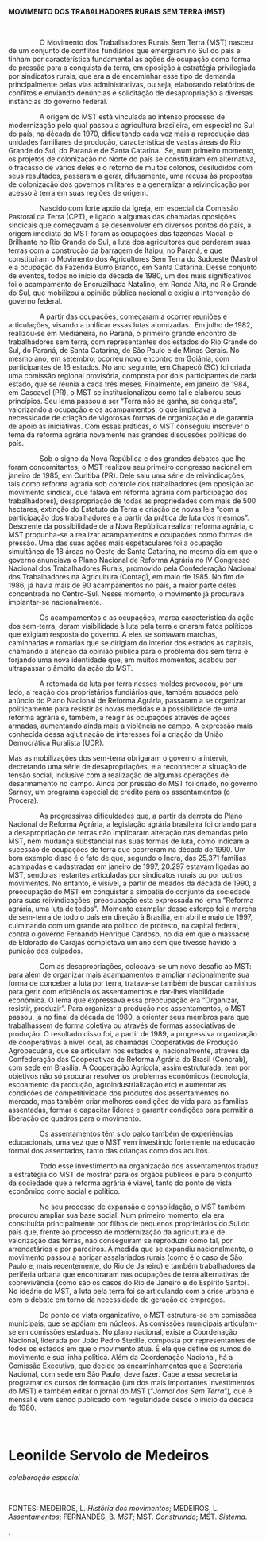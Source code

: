 **MOVIMENTO DOS TRABALHADORES RURAIS SEM TERRA (MST)**

 

                O Movimento dos Trabalhadores Rurais Sem Terra (MST)
nasceu de um conjunto de conflitos fundiários que emergiram no Sul do
país e tinham por característica fundamental as ações de ocupação como
forma de pressão para a conquista da terra, em oposição à estratégia
privilegiada por sindicatos rurais, que era a de encaminhar esse tipo de
demanda principalmente pelas vias administrativas, ou seja, elaborando
relatórios de conflitos e enviando denúncias e solicitação de
desapropriação a diversas instâncias do governo federal.

                A origem do MST está vinculada ao intenso processo de
modernização pelo qual passou a agricultura brasileira, em especial no
Sul do país, na década de 1970, dificultando cada vez mais a reprodução
das unidades familiares de produção, característica de vastas áreas do
Rio Grande do Sul, do Paraná e de Santa Catarina.  Se, num primeiro
momento, os projetos de colonização no Norte do país se constituíram em
alternativa, o fracasso de vários deles e o retorno de muitos colonos,
desiludidos com seus resultados, passaram a gerar, difusamente, uma
recusa às propostas de colonização dos governos militares e a
generalizar a reivindicação por acesso à terra em suas regiões de
origem.

                Nascido com forte apoio da Igreja, em especial da
Comissão Pastoral da Terra (CPT), e ligado a algumas das chamadas
oposições sindicais que começavam a se desenvolver em diversos pontos do
país, a origem imediata do MST foram as ocupações das fazendas Macali e
Brilhante no Rio Grande do Sul, a luta dos agricultores que perderam
suas terras com a construção da barragem de Itaipu, no Paraná, e que
constituíram o Movimento dos Agricultores Sem Terra do Sudoeste (Mastro)
e a ocupação da Fazenda Burro Branco, em Santa Catarina. Desse conjunto
de eventos, todos no início da década de 1980, um dos mais
significativos foi o acampamento de Encruzilhada Natalino, em Ronda
Alta, no Rio Grande do Sul, que mobilizou a opinião pública nacional e
exigiu a intervenção do governo federal.

                A partir das ocupações, começaram a ocorrer reuniões e
articulações, visando a unificar essas lutas atomizadas.  Em julho de
1982, realizou-se em Medianeira, no Paraná, o primeiro grande encontro
de trabalhadores sem terra, com representantes dos estados do Rio Grande
do Sul, do Paraná, de Santa Catarina, de São Paulo e de Minas Gerais. No
mesmo ano, em setembro, ocorreu novo encontro em Goiânia, com
participantes de 16 estados. No ano seguinte, em Chapecó (SC) foi criada
uma comissão regional provisória, composta por dois participantes de
cada estado, que se reunia a cada três meses. Finalmente, em janeiro de
1984, em Cascavel (PR), o MST se institucionalizou como tal e elaborou
seus princípios. Seu lema passou a ser “Terra não se ganha, se
conquista”, valorizando a ocupação e os acampamentos, o que implicava a
necessidade de criação de vigorosas formas de organização e de garantia
de apoio às iniciativas. Com essas práticas, o MST conseguiu inscrever o
tema da reforma agrária novamente nas grandes discussões políticas do
país.

                Sob o signo da Nova República e dos grandes debates que
lhe foram concomitantes, o MST realizou seu primeiro congresso nacional
em janeiro de 1985, em Curitiba (PR). Dele saiu uma série de
reivindicações, tais como reforma agrária sob controle dos trabalhadores
(em oposição ao movimento sindical, que falava em reforma agrária com
participação dos trabalhadores), desapropriação de todas as propriedades
com mais de 500 hectares, extinção do Estatuto da Terra e criação de
novas leis “com a participação dos trabalhadores e a partir da prática
de luta dos mesmos”. Descrente da possibilidade de a Nova República
realizar reforma agrária, o MST propunha-se a realizar acampamentos e
ocupações como formas de pressão. Uma das suas ações mais espetaculares
foi a ocupação simultânea de 18 áreas no Oeste de Santa Catarina, no
mesmo dia em que o governo anunciava o Plano Nacional de Reforma Agrária
no IV Congresso Nacional dos Trabalhadores Rurais, promovido pela
Confederação Nacional dos Trabalhadores na Agricultura (Contag), em maio
de 1985. No fim de 1986, já havia mais de 90 acampamentos no país, a
maior parte deles concentrada no Centro-Sul. Nesse momento, o movimento
já procurava implantar-se nacionalmente.

                Os acampamentos e as ocupações, marca característica da
ação dos sem-terra, deram visibilidade à luta pela terra e criaram fatos
políticos que exigiam resposta do governo. A eles se somavam marchas,
caminhadas e romarias que se dirigiam do interior dos estados às
capitais, chamando a atenção da opinião pública para o problema dos sem
terra e forjando uma nova identidade que, em muitos momentos, acabou por
ultrapassar o âmbito da ação do MST.

                A retomada da luta por terra nesses moldes provocou, por
um lado, a reação dos proprietários fundiários que, também acuados pelo
anúncio do Plano Nacional de Reforma Agrária, passaram a se organizar
politicamente para resistir às novas medidas e à possibilidade de uma
reforma agrária e, também, a reagir às ocupações através de ações
armadas, aumentando ainda mais a violência no campo. A expressão mais
conhecida dessa aglutinação de interesses foi a criação da União
Democrática Ruralista (UDR).

Mas as mobilizações dos sem-terra obrigaram o governo a intervir,
decretando uma série de desapropriações, e a reconhecer a situação de
tensão social, inclusive com a realização de algumas operações de
desarmamento no campo. Ainda por pressão do MST foi criado, no governo
Sarney, um programa especial de crédito para os assentamentos (o
Procera).

                As progressivas dificuldades que, a partir da derrota do
Plano Nacional de Reforma Agrária, a legislação agrária brasileira foi
criando para a desapropriação de terras não implicaram alteração nas
demandas pelo MST, nem mudança substancial nas suas formas de luta, como
indicam a sucessão de ocupações de terra que ocorreram na década de
1990. Um bom exemplo disso é o fato de que, segundo o Incra, das 25.371
famílias acampadas e cadastradas em janeiro de 1997, 20.297 estavam
ligadas ao MST, sendo as restantes articuladas por sindicatos rurais ou
por outros movimentos. No entanto, é visível, a partir de meados da
década de 1990, a preocupação do MST em conquistar a simpatia do
conjunto da sociedade para suas reivindicações, preocupação esta
expressada no lema “Reforma agrária, uma luta de todos”.  Momento
exemplar desse esforço foi a marcha de sem-terra de todo o país em
direção à Brasília, em abril e maio de 1997, culminando com um grande
ato político de protesto, na capital federal, contra o governo Fernando
Henrique Cardoso, no dia em que o massacre de Eldorado do Carajás
completava um ano sem que tivesse havido a punição dos culpados.

                Com as desapropriações, colocava-se um novo desafio ao
MST: para além de organizar mais acampamentos e ampliar nacionalmente
sua forma de conceber a luta por terra, tratava-se também de buscar
caminhos para gerir com eficiência os assentamentos e dar-lhes
viabilidade econômica. O lema que expressava essa preocupação era
“Organizar, resistir, produzir”. Para organizar a produção nos
assentamentos, o MST passou, já no final da década de 1980, a orientar
seus membros para que trabalhassem de forma coletiva ou através de
formas associativas de produção. O resultado disso foi, a partir de
1989, a progressiva organização de cooperativas a nível local, as
chamadas Cooperativas de Produção Agropecuária, que se articulam nos
estados e, nacionalmente, através da Confederação das Cooperativas de
Reforma Agrária do Brasil (Concrab), com sede em Brasília. A Cooperação
Agrícola, assim estruturada, tem por objetivos não só procurar resolver
os problemas econômicos (tecnologia, escoamento da produção,
agroindustrialização etc) e aumentar as condições de competitividade dos
produtos dos assentamentos no mercado, mas também criar melhores
condições de vida para as famílias assentadas, formar e capacitar
líderes e garantir condições para permitir a liberação de quadros para o
movimento.

                Os assentamentos têm sido palco também de experiências
educacionais, uma vez que o MST vem investindo fortemente na educação
formal dos assentados, tanto das crianças como dos adultos.

                Todo esse investimento na organização dos assentamentos
traduz a estratégia do MST de mostrar para os órgãos públicos e para o
conjunto da sociedade que a reforma agrária é viável, tanto do ponto de
vista econômico como social e político.

                No seu processo de expansão e consolidação, o MST também
procurou ampliar sua base social. Num primeiro momento, ela era
constituída principalmente por filhos de pequenos proprietários do Sul
do país que, frente ao processo de modernização da agricultura e de
valorização das terras, não conseguiram se reproduzir como tal, por
arrendatários e por parceiros. À medida que se expandiu nacionalmente, o
movimento passou a abrigar assalariados rurais (como é o caso de São
Paulo e, mais recentemente, do Rio de Janeiro) e também trabalhadores da
periferia urbana que encontraram nas ocupações de terra alternativas de
sobrevivência (como são os casos do Rio de Janeiro e do Espírito Santo).
No ideário do MST, a luta pela terra foi se articulando com a crise
urbana e com o debate em torno da necessidade de geração de empregos.

                Do ponto de vista organizativo, o MST estrutura-se em
comissões municipais, que se apóiam em núcleos. As comissões municipais
articulam-se em comissões estaduais. No plano nacional, existe a
Coordenação Nacional, liderada por João Pedro Stedile, composta por
representantes de todos os estados em que o movimento atua. É ela que
define os rumos do movimento e sua linha política. Além da Coordenação
Nacional, há a Comissão Executiva, que decide os encaminhamentos que a
Secretaria Nacional, com sede em São Paulo, deve fazer. Cabe a essa
secretaria programar os cursos de formação (um dos mais importantes
investimentos do MST) e também editar o jornal do MST (“*Jornal dos Sem
Terra*”)*,* que é mensal e vem sendo publicado com regularidade desde o
início da década de 1980.

 

Leonilde Servolo de Medeiros
============================

*colaboração especial*

 

FONTES: MEDEIROS, L. *História dos movimentos*; MEDEIROS, L.
*Assentamentos*; FERNANDES, B. *MST*; MST. *Construindo*; MST.
*Sistema*.

.
